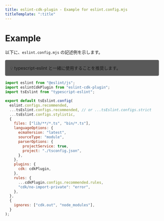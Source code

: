 ```yaml
---
title: eslint-cdk-plugin - Example for eslint.config.mjs
titleTemplate: ":title"
---
```


# Example

以下に、`eslint.config.mjs` の記述例を示します。

<div style="margin-top:16px; margin-bottom:16px; background-color: #595959; padding: 16px;border-radius: 4px;">
  💡 typescript-eslint と一緒に使用することを推奨します。
</div>

```js
import eslint from "@eslint/js";
import eslintCdkPlugin from "eslint-cdk-plugin";
import tsEslint from "typescript-eslint";

export default tsEslint.config(
  eslint.configs.recommended,
  ...tsEslint.configs.recommended, // or ...tsEslint.configs.strict
  ...tsEslint.configs.stylistic,
  {
    files: ["lib/**/*.ts", "bin/*.ts"],
    languageOptions: {
      ecmaVersion: "latest",
      sourceType: "module",
      parserOptions: {
        projectService: true,
        project: "./tsconfig.json",
      },
    },
    plugins: {
      cdk: cdkPlugin,
    },
    rules: {
      ...cdkPlugin.configs.recommended.rules,
      "cdk/no-import-private": "error",
    },
  },
  {
    ignores: ["cdk.out", "node_modules"],
  }
);
```
